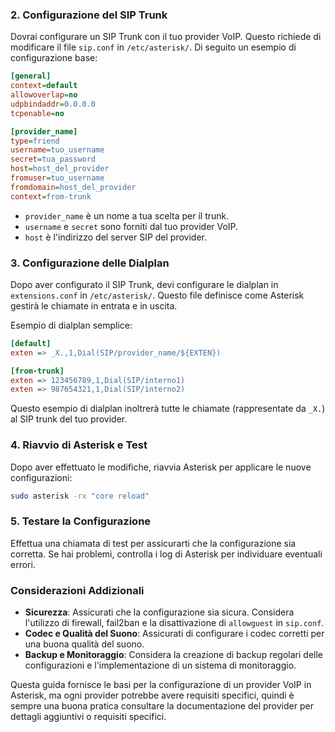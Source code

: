 

### 2. Configurazione del SIP Trunk
Dovrai configurare un SIP Trunk con il tuo provider VoIP. Questo richiede di modificare il file `sip.conf` in `/etc/asterisk/`. Di seguito un esempio di configurazione base:

```ini
[general]
context=default
allowoverlap=no
udpbindaddr=0.0.0.0
tcpenable=no

[provider_name]
type=friend
username=tuo_username
secret=tua_password
host=host_del_provider
fromuser=tuo_username
fromdomain=host_del_provider
context=from-trunk
```

- `provider_name` è un nome a tua scelta per il trunk.
- `username` e `secret` sono forniti dal tuo provider VoIP.
- `host` è l'indirizzo del server SIP del provider.

### 3. Configurazione delle Dialplan
Dopo aver configurato il SIP Trunk, devi configurare le dialplan in `extensions.conf` in `/etc/asterisk/`. Questo file definisce come Asterisk gestirà le chiamate in entrata e in uscita.

Esempio di dialplan semplice:

```ini
[default]
exten => _X.,1,Dial(SIP/provider_name/${EXTEN})

[from-trunk]
exten => 123456789,1,Dial(SIP/interno1)
exten => 987654321,1,Dial(SIP/interno2)

```



Questo esempio di dialplan inoltrerà tutte le chiamate (rappresentate da `_X.`) al SIP trunk del tuo provider.

### 4. Riavvio di Asterisk e Test
Dopo aver effettuato le modifiche, riavvia Asterisk per applicare le nuove configurazioni:

```bash
sudo asterisk -rx "core reload"
```

### 5. Testare la Configurazione
Effettua una chiamata di test per assicurarti che la configurazione sia corretta. Se hai problemi, controlla i log di Asterisk per individuare eventuali errori.

### Considerazioni Addizionali
- **Sicurezza**: Assicurati che la configurazione sia sicura. Considera l'utilizzo di firewall, fail2ban e la disattivazione di `allowguest` in `sip.conf`.
- **Codec e Qualità del Suono**: Assicurati di configurare i codec corretti per una buona qualità del suono.
- **Backup e Monitoraggio**: Considera la creazione di backup regolari delle configurazioni e l'implementazione di un sistema di monitoraggio.

Questa guida fornisce le basi per la configurazione di un provider VoIP in Asterisk, ma ogni provider potrebbe avere requisiti specifici, quindi è sempre una buona pratica consultare la documentazione del provider per dettagli aggiuntivi o requisiti specifici.